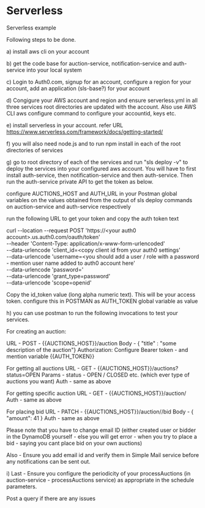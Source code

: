 # Serverless
Serverless example



Following steps to be done.

a) install aws cli on your account

b) get the code base for auction-service, notification-service and auth-service into your local system

c) Login to Auth0.com, signup for an account, configure a region for your account, add an application (sls-base?) for your account

d) Congigure your AWS account and region and ensure serverless.yml in all three services root directories are updated with the account. Also use AWS CLI aws configure command to configure your accountid, keys etc.

e) install serverless in your account. refer URL https://www.serverless.com/framework/docs/getting-started/

f) you will also need node.js and to run npm install in each of the root directories of services

g) go to root directory of each of the services and run "sls deploy -v" to deploy the services into your configured aws account. You will have to first install auth-service, then notification-service and then auth-service. Then run the auth-service private API to get the token as below.


configure AUCTIONS_HOST and AUTH_URL in your Postman global variables on the values obtained from the output of sls deploy commands on auction-service and auth-service respectively

run the following URL to get your token and copy the auth token text 

curl --location --request POST 'https://\<your auth0 account\>.us<or any other region>.auth0.com/oauth/token' \
--header 'Content-Type: application/x-www-form-urlencoded' \
--data-urlencode 'client_id=<copy client id from your auth0 settings' \
--data-urlencode 'username=<you should add a user / role with a password - mention user name added to auth0 account here' \
--data-urlencode 'password=<your password for the added user>' \
--data-urlencode 'grant_type=password' \
--data-urlencode 'scope=openid'

Copy the id_token value (long alpha numeric text). This will be your access token. configure this in POSTMAN as AUTH_TOKEN global variable as value

h) you can use postman to run the following invocations to test your services.

For creating an auction:

URL - POST - {{AUCTIONS_HOST}}/auction
Body - { "title" : "some description of the auction"}
Authorization: Configure Bearer token - and mention variable {{AUTH_TOKEN}}

For getting all auctions
URL - GET - {{AUCTIONS_HOST}}/auctions?status=OPEN
Params - status - OPEN / CLOSED etc. (which ever type of auctions you want)
Auth - same as above

For getting specific auction
URL - GET - {{AUCTIONS_HOST}}/auction/<auction id>
Auth - same as above

For placing bid
URL - PATCH - {{AUCTIONS_HOST}}/auction/<auction id>/bid
Body - { "amount": 41 }
Auth - same as above

Please note that you have to change email ID (either created user or bidder in the DynamoDB yourself - else you will get error - when you try to place a bid - saying you cant place bid on your own auctions)

Also - Ensure you add email id and verify them in Simple Mail service before any notifications can be sent out.

i) Last - Ensure you configure the periodicity of your processAuctions (in auction-service - processAuctions service) as appropriate in the schedule parameters.

Post a query if there are any issues

